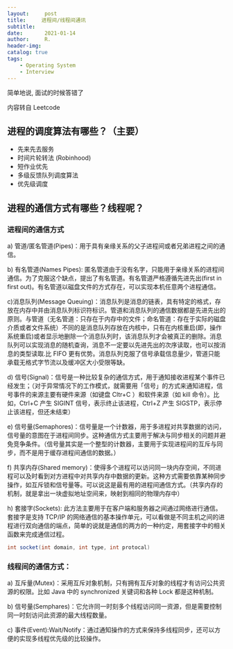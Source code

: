 ```yaml
---
layout:     post
title:     进程间/线程间通讯
subtitle:   
date:       2021-01-14
author:     R.
header-img: 
catalog: true
tags:
    - Operating System
    - Interview
---
```


简单地说, 面试的时候答错了

内容转自 Leetcode 

## 进程的调度算法有哪些？（主要）
 * 先来先去服务
 * 时间片轮转法 (Robinhood)
 * 短作业优先
 * 多级反馈队列调度算法
 * 优先级调度

## 进程的通信方式有哪些？线程呢？
### 进程间的通信方式
   
   a) 管道/匿名管道(Pipes)：用于具有亲缘关系的父子进程间或者兄弟进程之间的通信。
   
   b) 有名管道(Names Pipes): 匿名管道由于没有名字，只能用于亲缘关系的进程间通信。为了克服这个缺点，提出了有名管道。有名管道严格遵循先进先出(first in first out)。有名管道以磁盘文件的方式存在，可以实现本机任意两个进程通信。
   
   c)消息队列(Message Queuing)：消息队列是消息的链表，具有特定的格式，存放在内存中并由消息队列标识符标识。管道和消息队列的通信数据都是先进先出的原则。与管道（无名管道：只存在于内存中的文件；命名管道：存在于实际的磁盘介质或者文件系统）不同的是消息队列存放在内核中，只有在内核重启(即，操作系统重启)或者显示地删除一个消息队列时，该消息队列才会被真正的删除。消息队列可以实现消息的随机查询，消息不一定要以先进先出的次序读取，也可以按消息的类型读取.比 FIFO 更有优势。消息队列克服了信号承载信息量少，管道只能承载无格式字节流以及缓冲区大小受限等缺。
   
   d) 信号(Signal)：信号是一种比较复杂的通信方式，用于通知接收进程某个事件已经发生；（对于异常情况下的工作模式，就需要用「信号」的方式来通知进程，信号事件的来源主要有硬件来源（如键盘 Cltr+C ）和软件来源（如 kill 命令）。比如，Ctrl+C 产生 SIGINT 信号，表示终止该进程，Ctrl+Z 产生 SIGSTP，表示停止该进程，但还未结束）
   
   e) 信号量(Semaphores)：信号量是一个计数器，用于多进程对共享数据的访问，信号量的意图在于进程间同步。这种通信方式主要用于解决与同步相关的问题并避免竞争条件。（信号量其实是一个整型的计数器，主要用于实现进程间的互斥与同步，而不是用于缓存进程间通信的数据。）
   
   f) 共享内存(Shared memory)：使得多个进程可以访问同一块内存空间，不同进程可以及时看到对方进程中对共享内存中数据的更新。这种方式需要依靠某种同步操作，如互斥锁和信号量等。可以说这是最有用的进程间通信方式。（共享内存的机制，就是拿出一块虚拟地址空间来，映射到相同的物理内存中）
   
   h) 套接字(Sockets): 此方法主要用于在客户端和服务器之间通过网络进行通信。套接字是支持 TCP/IP 的网络通信的基本操作单元，可以看做是不同主机之间的进程进行双向通信的端点，简单的说就是通信的两方的一种约定，用套接字中的相关函数来完成通信过程。
```java
int socket(int domain, int type, int protocal)
```
### 线程间的通信方式：
   
   a) 互斥量(Mutex)：采用互斥对象机制，只有拥有互斥对象的线程才有访问公共资源的权限。比如 Java 中的 synchronized 关键词和各种 Lock 都是这种机制。
   
   b) 信号量(Semphares)：它允许同一时刻多个线程访问同一资源，但是需要控制同一时刻访问此资源的最大线程数量。
   
   c) 事件(Event):Wait/Notify：通过通知操作的方式来保持多线程同步，还可以方便的实现多线程优先级的比较操作。
